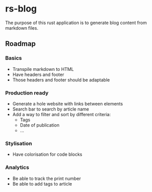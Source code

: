 # rs-blog

The purpose of this rust application is to generate blog content from markdown files.

## Roadmap

### Basics

* Transpile markdown to HTML
* Have headers and footer
* Those headers and footer should be adaptable

### Production ready

* Generate a hole website with links between elements
* Search bar to search by article name
* Add a way to filter and sort by different criteria:
    * Tags
    * Date of publication
    * ...

### Stylisation

* Have colorisation for code blocks

### Analytics

* Be able to track the print number
* Be able to add tags to article